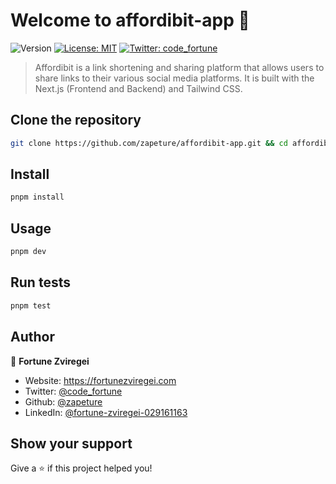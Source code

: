 # Welcome to affordibit-app 👋

![Version](https://img.shields.io/badge/version-0.0.0-blue.svg?cacheSeconds=2592000)
[![License: MIT](https://img.shields.io/badge/License-MIT-yellow.svg)](#)
[![Twitter: code_fortune](https://img.shields.io/twitter/follow/code_fortune.svg?style=social)](https://twitter.com/code_fortune)

> Affordibit is a link shortening and sharing platform that allows users to share links to their various social media platforms. It is built with the Next.js (Frontend and Backend) and Tailwind CSS.

## Clone the repository

```sh
git clone https://github.com/zapeture/affordibit-app.git && cd affordibit-app
```

## Install

```sh
pnpm install
```

## Usage

```sh
pnpm dev
```

## Run tests

```sh
pnpm test
```

## Author

👤 **Fortune Zviregei**

- Website: https://fortunezviregei.com
- Twitter: [@code_fortune](https://twitter.com/code_fortune)
- Github: [@zapeture](https://github.com/zapeture)
- LinkedIn: [@fortune-zviregei-029161163](https://linkedin.com/in/fortune-zviregei-029161163)

## Show your support

Give a ⭐️ if this project helped you!
